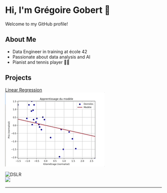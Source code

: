 # Hi, I'm Grégoire Gobert 👋

Welcome to my GitHub profile!


## About Me
- Data Engineer in training at école 42
- Passionate about data analysis and AI
- Pianist and tennis player 🎹🎾

## Projects

[Linear Regression](https://github.com/gregoiregobert/Linear-regression)  
![](https://github.com/gregoiregobert/Linear-regression/blob/main/assets/line_reg.gif?raw=true)  
  
![DSLR](https://github.com/gregoiregobert/DSLR)  
![](https://github.com/gregoiregobert/DSLR/blob/main/assets/dslr_3d_graph.gif?raw=true)

---

